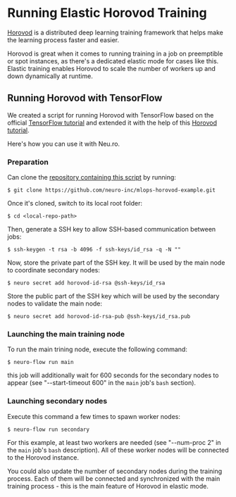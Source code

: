 # Running Elastic Horovod Training

[Horovod](https://github.com/horovod/horovod) is a distributed deep learning training framework that helps make the learning process faster and easier.

Horovod is great when it comes to running training in a job on preemptible or spot instances, as there's a dedicated elastic mode for cases like this. Elastic training enables Horovod to scale the number of workers up and down dynamically at runtime.

## Running Horovod with TensorFlow

We created a script for running Horovod with TensorFlow based on the official [TensorFlow tutorial](https://www.tensorflow.org/tutorials/quickstart/beginner) and extended it with the help of this [Horovod tutorial](https://horovod.readthedocs.io/en/stable/elastic.html).

Here's how you can use it with Neu.ro.

### Preparation

Can clone the [repository containing this script](https://github.com/neuro-inc/mlops-horovod-example) by running:

```text
$ git clone https://github.com/neuro-inc/mlops-horovod-example.git
```

Once it's cloned, switch to its local root folder:

```text
$ cd <local-repo-path>
```

Then, generate a SSH key to allow SSH-based communication between jobs:

```text
$ ssh-keygen -t rsa -b 4096 -f ssh-keys/id_rsa -q -N ""
```

Now, store the private part of the SSH key. It will be used by the main node to coordinate secondary nodes:

```text
$ neuro secret add horovod-id-rsa @ssh-keys/id_rsa
```

Store the public part of the SSH key which will be used by the secondary nodes to validate the main node:

```text
$ neuro secret add horovod-id-rsa-pub @ssh-keys/id_rsa.pub
```

### Launching the main training node

To run the main trining node, execute the following command:

```text
$ neuro-flow run main
```

 this job will additionally wait for 600 seconds for the secondary nodes to appear \(see "--start-timeout 600" in the `main` job's `bash` section\).

### Launching secondary nodes

Execute this command a few times to spawn worker nodes:

```text
$ neuro-flow run secondary
```

For this example, at least two workers are needed \(see "--num-proc 2" in the `main` job's `bash` description\). All of these worker nodes will be connected to the Horovod instance. 

You could also update the number of secondary nodes during the training process. Each of them will be connected and synchronized with the main training process - this is the main feature of Horovod in elastic mode.



